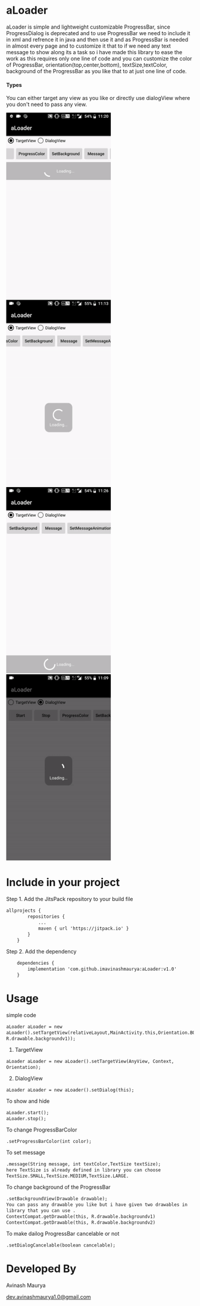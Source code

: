 # aLoader
aLoader is simple and lightweight customizable ProgressBar, since ProgressDialog is deprecated and to use ProgressBar we need to include it in xml and refrence it in java and then use it and as ProgressBar is needed in almost every page and to customize it that to if we need any text message to show along its a task so i have made this library to ease the work as this requires only one line of code and you can customize the color of ProgressBar, orientation(top,center,bottom), textSize,textColor, background of the ProgressBar as you like that to at just one line of code. 


#### Types 
You can either target any view as you like or directly use dialogView where you don't need to pass any view.

<img src="images/top.gif"  height="500" /><img src="images/center.gif"  height="500" /><img src="images/bottom.gif"  height="500" /><img src="images/dialog.gif"  height="500" />


# Include in your project


Step 1. Add the JitsPack repository to your build file
```
allprojects {
		repositories {
			...
			maven { url 'https://jitpack.io' }
		}
	}
  ```
  Step 2. Add the dependency
```
	dependencies {
		implementation 'com.github.imavinashmaurya:aLoader:v1.0'
	}
  ```
  
  
  # Usage
  
  
  simple code 
  ```
aLoader aLoader = new aLoader().setTargetView(relativeLayout,MainActivity.this,Orientation.BOTTOM).setProgressBarColor(Color.WHITE).message("Loading...",Color.WHITE,TextSize.SMALL).setBackgroundView(ContextCompat.getDrawable(this, R.drawable.backgroundv1));
```
  1. TargetView
  ```
  aLoader aLoader = new aLoader().setTargetView(AnyView, Context, Orientation);
  ```
  2. DialogView
  ```
  aLoader aLoader = new aLoader().setDialog(this);

  ```
  To show and hide 
  ```
  aLoader.start();
  aLoader.stop();
  ```
  To change ProgressBarColor
  ```
  .setProgressBarColor(int color);
  ```
  To set message 
  ```
  .message(String message, int textColor,TextSize textSize);
  here TextSize is already defined in library you can choose TextSize.SMALL,TextSize.MEDIUM,TextSize.LARGE.
  ```
  To change background of the ProgressBar
  ```
  .setBackgroundView(Drawable drawable);
  You can pass any drawable you like but i have given two drawables in library that you can use .
  ContextCompat.getDrawable(this, R.drawable.backgroundv1)
  ContextCompat.getDrawable(this, R.drawable.backgroundv2)
  ```
 To make dailog ProgressBar cancelable or not
 ```
 .setDialogCancelable(boolean cancelable);
 ```

# Developed By

 Avinash Maurya
 
 
 dev.avinashmaurya1.0@gmail.com 
